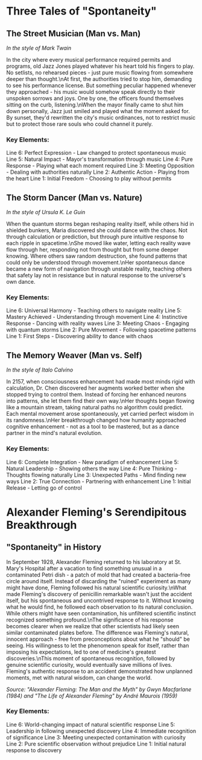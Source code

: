 # Three Tales of "Spontaneity"

## The Street Musician (Man vs. Man)
*In the style of Mark Twain*

In the city where every musical performance required permits and programs, old Jazz Jones played whatever his heart told his fingers to play. No setlists, no rehearsed pieces - just pure music flowing from somewhere deeper than thought.\nAt first, the authorities tried to stop him, demanding to see his performance license. But something peculiar happened whenever they approached - his music would somehow speak directly to their unspoken sorrows and joys. One by one, the officers found themselves sitting on the curb, listening.\nWhen the mayor finally came to shut him down personally, Jazz just smiled and played what the moment asked for. By sunset, they\'d rewritten the city\'s music ordinances, not to restrict music but to protect those rare souls who could channel it purely.

### Key Elements:
Line 6: Perfect Expression - Law changed to protect spontaneous music
Line 5: Natural Impact - Mayor\'s transformation through music
Line 4: Pure Response - Playing what each moment required
Line 3: Meeting Opposition - Dealing with authorities naturally
Line 2: Authentic Action - Playing from the heart
Line 1: Initial Freedom - Choosing to play without permits

## The Storm Dancer (Man vs. Nature)
*In the style of Ursula K. Le Guin*

When the quantum storms began reshaping reality itself, while others hid in shielded bunkers, Maria discovered she could dance with the chaos. Not through calculation or prediction, but through pure intuitive response to each ripple in spacetime.\nShe moved like water, letting each reality wave flow through her, responding not from thought but from some deeper knowing. Where others saw random destruction, she found patterns that could only be understood through movement.\nHer spontaneous dance became a new form of navigation through unstable reality, teaching others that safety lay not in resistance but in natural response to the universe\'s own dance.

### Key Elements:
Line 6: Universal Harmony - Teaching others to navigate reality
Line 5: Mastery Achieved - Understanding through movement
Line 4: Instinctive Response - Dancing with reality waves
Line 3: Meeting Chaos - Engaging with quantum storms
Line 2: Pure Movement - Following spacetime patterns
Line 1: First Steps - Discovering ability to dance with chaos

## The Memory Weaver (Man vs. Self)
*In the style of Italo Calvino*

In 2157, when consciousness enhancement had made most minds rigid with calculation, Dr. Chen discovered her augments worked better when she stopped trying to control them. Instead of forcing her enhanced neurons into patterns, she let them find their own way.\nHer thoughts began flowing like a mountain stream, taking natural paths no algorithm could predict. Each mental movement arose spontaneously, yet carried perfect wisdom in its randomness.\nHer breakthrough changed how humanity approached cognitive enhancement - not as a tool to be mastered, but as a dance partner in the mind\'s natural evolution.

### Key Elements:
Line 6: Complete Integration - New paradigm of enhancement
Line 5: Natural Leadership - Showing others the way
Line 4: Pure Thinking - Thoughts flowing naturally
Line 3: Unexpected Paths - Mind finding new ways
Line 2: True Connection - Partnering with enhancement
Line 1: Initial Release - Letting go of control
# Alexander Fleming\'s Serendipitous Breakthrough

## "Spontaneity" in History

In September 1928, Alexander Fleming returned to his laboratory at St. Mary\'s Hospital after a vacation to find something unusual in a contaminated Petri dish - a patch of mold that had created a bacteria-free circle around itself. Instead of discarding the "ruined" experiment as many might have done, Fleming followed his natural scientific curiosity.\nWhat made Fleming\'s discovery of penicillin remarkable wasn\'t just the accident itself, but his spontaneous and uncontrived response to it. Without knowing what he would find, he followed each observation to its natural conclusion. While others might have seen contamination, his unfiltered scientific instinct recognized something profound.\nThe significance of his response becomes clearer when we realize that other scientists had likely seen similar contaminated plates before. The difference was Fleming\'s natural, innocent approach - free from preconceptions about what he "should" be seeing. His willingness to let the phenomenon speak for itself, rather than imposing his expectations, led to one of medicine\'s greatest discoveries.\nThis moment of spontaneous recognition, followed by genuine scientific curiosity, would eventually save millions of lives. Fleming\'s authentic response to an accident demonstrated how unplanned moments, met with natural wisdom, can change the world.

*Source: "Alexander Fleming: The Man and the Myth" by Gwyn Macfarlane (1984) and "The Life of Alexander Fleming" by André Maurois (1959)*

### Key Elements:
Line 6: World-changing impact of natural scientific response
Line 5: Leadership in following unexpected discovery
Line 4: Immediate recognition of significance
Line 3: Meeting unexpected contamination with curiosity
Line 2: Pure scientific observation without prejudice
Line 1: Initial natural response to discovery